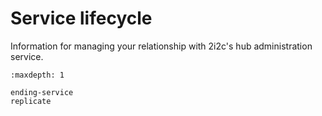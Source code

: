 # Service lifecycle

Information for managing your relationship with 2i2c's hub administration service.

```{toctree}
:maxdepth: 1

ending-service
replicate
```

